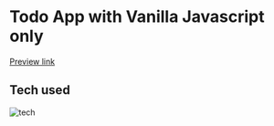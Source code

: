 # Todo App with Vanilla Javascript only
<a href="https://radiant-dragon-9b6f77.netlify.app/">Preview link</a>

## Tech used
![tech](https://skillicons.dev/icons?i=html,css,js)
